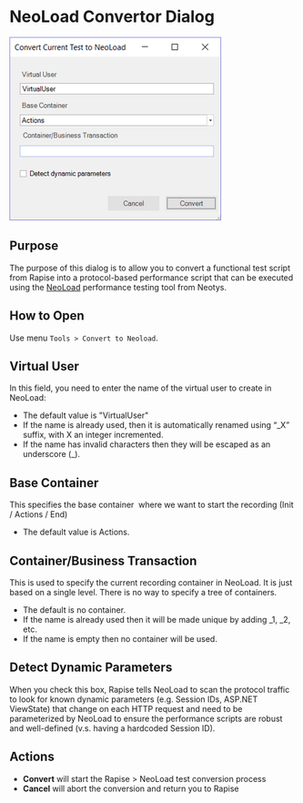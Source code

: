 # NeoLoad Convertor Dialog

![neoload-conversion-dialog](./img/neoload_convertor_dialog1.png)

## Purpose

The purpose of this dialog is to allow you to convert a functional test script from Rapise into a protocol-based performance script that can be executed using the [NeoLoad](neoload_integration.md) performance testing tool from Neotys.

## How to Open

Use menu `Tools > Convert to Neoload`.

## Virtual User

In this field, you need to enter the name of the virtual user to create in NeoLoad:

- The default value is "VirtualUser"
- If the name is already used, then it is automatically renamed using “_X” suffix, with X an integer incremented.
- If the name has invalid characters then they will be escaped as an underscore (_).

## Base Container

This specifies the base container  where we want to start the recording (Init / Actions / End)

- The default value is Actions.

## Container/Business Transaction

This is used to specify the current recording container in NeoLoad. It is just based on a single level. There is no way to specify a tree of containers.

- The default is no container.
- If the name is already used then it will be made unique by adding \_1, \_2, etc.
- If the name is empty then no container will be used.

## Detect Dynamic Parameters

When you check this box, Rapise tells NeoLoad to scan the protocol traffic to look for known dynamic parameters (e.g. Session IDs, ASP.NET ViewState) that change on each HTTP request and need to be parameterized by NeoLoad to ensure the performance scripts are robust and well-defined (v.s. having a hardcoded Session ID).

## Actions

- **Convert** will start the Rapise &gt; NeoLoad test conversion process
- **Cancel** will abort the conversion and return you to Rapise
